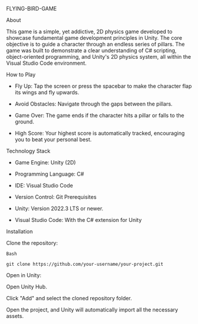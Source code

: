 FLYING-BIRD-GAME




About

This game is a simple, yet addictive, 2D physics game developed to showcase fundamental game development principles in Unity. The core objective is to guide a character through an endless series of pillars. The game was built to demonstrate a clear understanding of C# scripting, object-oriented programming, and Unity's 2D physics system, all within the Visual Studio Code environment.

How to Play

   - Fly Up: Tap the screen or press the spacebar to make the character flap its wings and fly upwards.

   - Avoid Obstacles: Navigate through the gaps between the pillars.

   - Game Over: The game ends if the character hits a pillar or falls to the ground.

   - High Score: Your highest score is automatically tracked, encouraging you to beat your personal best.
    
Technology Stack

   - Game Engine: Unity (2D)

   - Programming Language: C#

   - IDE: Visual Studio Code

   - Version Control: Git
Prerequisites

   - Unity: Version 2022.3 LTS or newer.
     
   - Visual Studio Code: With the C# extension for Unity

Installation

 Clone the repository:
 
    Bash
    
    git clone https://github.com/your-username/your-project.git

Open in Unity:

  Open Unity Hub.

  Click "Add" and select the cloned repository folder.

  Open the project, and Unity will automatically import all the necessary assets.
       
